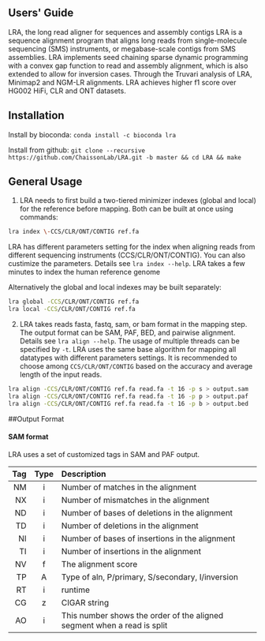 ## <a name="uguide"></a>Users' Guide
LRA, the long read aligner for sequences and assembly contigs
LRA is a sequence alignment program that aligns long reads from single-molecule sequencing (SMS) instruments, or megabase-scale contigs from SMS assemblies. LRA implements seed chaining sparse dynamic programming with a convex gap function to read and assembly alignment, which is also extended to allow for inversion cases. Through the Truvari analysis of LRA, Minimap2 and NGM-LR alignments. LRA achieves higher f1 score over HG002 HiFi, CLR and ONT datasets. 

## <a name="started"></a>Installation

Install by bioconda: `conda install -c bioconda lra`

Install from github: `git clone --recursive https://github.com/ChaissonLab/LRA.git -b master && cd LRA && make`

## <a name="started"></a>General Usage
1. LRA needs to first build a two-tiered minimizer indexes (global and local) for the reference before mapping. Both can be built at once using commands:
```sh
lra index \-CCS/CLR/ONT/CONTIG ref.fa
```
LRA has different parameters setting for the index when aligning reads from different sequencing instruments (CCS/CLR/ONT/CONTIG). You can also custimize the parameters. Details see `lra index --help`. LRA takes a few minutes to index the human reference genome

Alternatively the global and local indexes may be built separately: 
```sh
lra global -CCS/CLR/ONT/CONTIG ref.fa
lra local -CCS/CLR/ONT/CONTIG ref.fa
```

2. LRA takes reads fasta, fastq, sam, or bam format in the mapping step. The output format can be SAM, PAF, BED, and pairwise alignment. Details see `lra align --help`. The usage of multiple threads can be specified by `-t`. LRA uses the same base algorithm for mapping all datatypes with different parameters settings. It is recommended to choose among `CCS/CLR/ONT/CONTIG` based on the accuracy and average length of the input reads. 

```sh
lra align -CCS/CLR/ONT/CONTIG ref.fa read.fa -t 16 -p s > output.sam  
lra align -CCS/CLR/ONT/CONTIG ref.fa read.fa -t 16 -p p > output.paf  
lra align -CCS/CLR/ONT/CONTIG ref.fa read.fa -t 16 -p b > output.bed
```

##<a name="started"></a>Output Format

#### <a name="sam"></a>SAM format
LRA uses a set of customized tags in SAM and PAF output.

|Tag|Type  |Description                                  						|
|--:|:----:|:-------------------------------------------------------------------|
|NM |i |Number of matches in the alignment                                      |
|NX |i |Number of mismatches in the alignment                                   |
|ND |i |Number of bases of deletions in the alignment                           |
|TD |i |Number of deletions in the alignment                                    |
|NI |i |Number of bases of insertions in the alignment                          |
|TI |i |Number of insertions in the alignment                                   | 
|NV |f |The alignment score                                                     |
|TP |A |Type of aln, P/primary, S/secondary, I/inversion                        |
|RT |i |runtime   									                            |
|CG |z |CIGAR string        						                            |	 
|AO |i |This number shows the order of the aligned segment when a read is split |


















